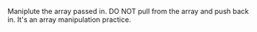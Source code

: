 Maniplute the array passed in.
DO NOT pull from the array and push back in. It's an array manipulation practice.
